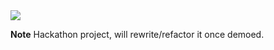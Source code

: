 <image src="https://raw.githubusercontent.com/code-pool/I-See-You/master/src/logo.png"/>

**Note** Hackathon project, will rewrite/refactor it once demoed. 
